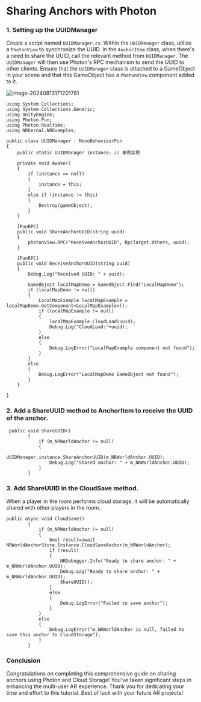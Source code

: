 # Sharing Anchors with Photon

### **1. Setting up the UUIDManager**

Create a script named `UUIDManager.cs`. Within the `UUIDManager` class, utilize a `PhotonView` to synchronize the UUID. In the `AnchorItem` class, when there's a need to share the UUID, call the relevant method from `UUIDManager`. The `UUIDManager` will then use Photon's RPC mechanism to send the UUID to other clients. Ensure that the `UUIDManager` class is attached to a GameObject in your scene and that this GameObject has a `PhotonView` component added to it.

![image-20240813171201781](https://pub-8dffc52979c34362aa2dbe3a43f0792a.r2.dev/image-20240813171201781.png)

```
using System.Collections;
using System.Collections.Generic;
using UnityEngine;
using Photon.Pun;
using Photon.Realtime;
using NRKernal.NRExamples;

public class UUIDManager : MonoBehaviourPun
{
    public static UUIDManager instance; // 单例实例

    private void Awake()
    {
        if (instance == null)
        {
            instance = this;
        }
        else if (instance != this)
        {
            Destroy(gameObject);
        }
    }

    [PunRPC]
    public void ShareAnchorUUID(string uuid)
    {
        photonView.RPC("ReceiveAnchorUUID", RpcTarget.Others, uuid);
    }

    [PunRPC]
    public void ReceiveAnchorUUID(string uuid)
    {
        Debug.Log("Received UUID: " + uuid);

        GameObject localMapDemo = GameObject.Find("LocalMapDemo");
        if (localMapDemo != null)
        {
            LocalMapExample localMapExample = localMapDemo.GetComponent<LocalMapExample>();
            if (localMapExample != null)
            {
                localMapExample.CloudLoad(uuid);
                Debug.Log("CloudLoad:"+uuid);
            }
            else
            {
                Debug.LogError("LocalMapExample component not found");
            }
        }
        else
        {
            Debug.LogError("LocalMapDemo GameObject not found");
        }
    }

}
```

### 2. Add a ShareUUID method to AnchorItem to receive the UUID of the anchor.

```
 public void ShareUUID()
        {
            if (m_NRWorldAnchor != null)
            {
                UUIDManager.instance.ShareAnchorUUID(m_NRWorldAnchor.UUID);
                Debug.Log("Shared anchor: " + m_NRWorldAnchor.UUID);
            }
        }
```

### 3. Add ShareUUID in the CloudSave method.

When a player in the room performs cloud storage, it will be automatically shared with other players in the room.

```
public async void CloudSave()
        {
            if (m_NRWorldAnchor != null)
            {
                bool result=await NRWorldAnchorStore.Instance.CloudSaveAnchor(m_NRWorldAnchor);
                if (result)
                {
                    NRDebugger.Info("Ready to share anchor: " + m_NRWorldAnchor.UUID);
                    Debug.Log("Ready to share anchor: " + m_NRWorldAnchor.UUID);
                    ShareUUID();
                }
                else
                {
                    Debug.LogError("Failed to save anchor");
                }
            }
            else
            {
                Debug.LogError("m_NRWorldAnchor is null, failed to save this anchor to CloudStorage");
            }
        }  
```



### **Conclusion**

Congratulations on completing this comprehensive guide on sharing anchors using Photon and Cloud Storage! You've taken significant steps in enhancing the multi-user AR experience. Thank you for dedicating your time and effort to this tutorial. Best of luck with your future AR projects!
